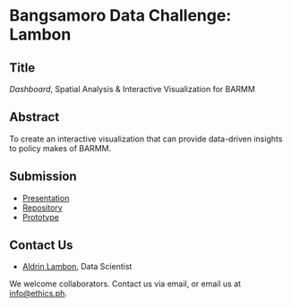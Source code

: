 # Bangsamoro Data Challenge: Lambon 

## Title

*Dashboard*, Spatial Analysis & Interactive Visualization
for BARMM

## Abstract

To create an interactive visualization that can provide data-driven insights to policy makes of BARMM. 

## Submission

* [Presentation]()
* [Repository]()
* [Prototype]()

## Contact Us

* [Aldrin Lambon](mailto:lambonaldrin@gmail.com), Data Scientist

We welcome collaborators. Contact us via email, or email us at info@ethics.ph.